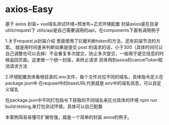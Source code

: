 # axios-Easy
基于 axios 封装+ vue域名测试环境+预发布+正式环境配置
封装axios是在目录utils/request下
utils/api是自己需要调用的api，在components下面有调用例子

1.关于request.js封装介绍
里面使用了拦截判断token的方法，还有前端节流的方案。
就是用时间差来判断如果是提交 post 的请求的话，小于300（具体时间可以自己调整也可以去掉）不会重复多次提交，防止多次提交，一般用于提交信息的时候返回页面。这里做一个统一封装，来终止请求
具体用到axios的cancelToken取消请求方法

2.环境配置具体看根目录的.env文件，每个文件对应不同的域名，具体指令定义在package.json中
在requset中的baseURL代表就是.env中的域名信息，可以自定义域名

在package.json中不同打包指令下获取的不同域名来区分具体的环境
npm run build:testing,来打包测试环境，具体可以自己配置

本案例简易易懂可扩展性强，就是一个简单的封装 axios的例子。